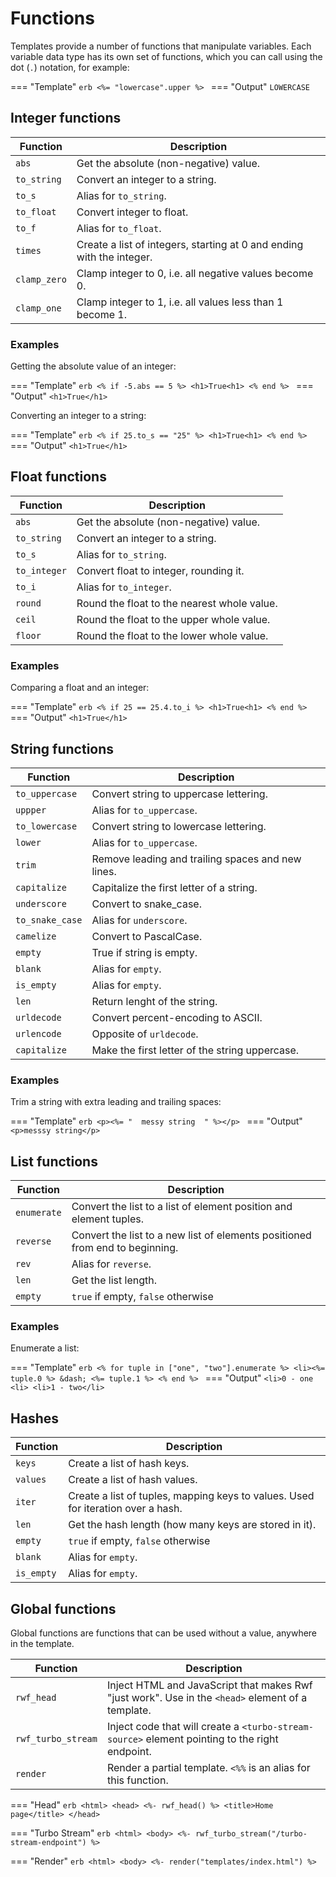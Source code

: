# Functions

Templates provide a number of functions that manipulate variables. Each variable data type has its own set of functions, which you can call using the dot (`.`) notation, for example:

=== "Template"
    ```erb
    <%= "lowercase".upper %>
    ```
=== "Output"
    ```
    LOWERCASE
    ```

## Integer functions

| Function | Description |
|----------|-------------|
| `abs` | Get the absolute (non-negative) value. |
| `to_string` | Convert an integer to a string. |
| `to_s` | Alias for `to_string`. |
| `to_float` | Convert integer to float. |
| `to_f` | Alias for `to_float`. |
| `times` | Create a list of integers, starting at 0 and ending with the integer. |
| `clamp_zero` | Clamp integer to 0, i.e. all negative values become 0. |
| `clamp_one` | Clamp integer to 1, i.e. all values less than 1 become 1. |

### Examples

Getting the absolute value of an integer:

=== "Template"
    ```erb
    <% if -5.abs == 5 %>
    <h1>True<h1>
    <% end %>
    ```
=== "Output"
    ```
    <h1>True</h1>
    ```

Converting an integer to a string:

=== "Template"
    ```erb
    <% if 25.to_s == "25" %>
    <h1>True<h1>
    <% end %>
    ```
=== "Output"
    ```
    <h1>True</h1>
    ```

## Float functions

| Function | Description |
|----------|-------------|
| `abs` | Get the absolute (non-negative) value. |
| `to_string` | Convert an integer to a string. |
| `to_s` | Alias for `to_string`. |
| `to_integer` | Convert float to integer, rounding it. |
| `to_i` | Alias for `to_integer`. |
| `round` | Round the float to the nearest whole value. |
| `ceil` | Round the float to the upper whole value. |
| `floor` | Round the float to the lower whole value. |

### Examples

Comparing a float and an integer:

=== "Template"
    ```erb
    <% if 25 == 25.4.to_i %>
    <h1>True<h1>
    <% end %>
    ```
=== "Output"
    ```
    <h1>True</h1>
    ```

## String functions

| Function | Description |
|----------|-------------|
| `to_uppercase` | Convert string to uppercase lettering. |
| `uppper` | Alias for `to_uppercase`. |
| `to_lowercase` | Convert string to lowercase lettering. |
| `lower` | Alias for `to_uppercase`. |
| `trim` | Remove leading and trailing spaces and new lines. |
| `capitalize` | Capitalize the first letter of a string. |
| `underscore` | Convert to snake_case. |
| `to_snake_case` | Alias for `underscore`. |
| `camelize` | Convert to PascalCase. |
| `empty` | True if string is empty. |
| `blank` | Alias for `empty`. |
| `is_empty` | Alias for `empty`. |
| `len` | Return lenght of the string. |
| `urldecode` | Convert percent-encoding to ASCII. |
| `urlencode` | Opposite of `urldecode`. |
| `capitalize` | Make the first letter of the string uppercase. |

### Examples

Trim a string with extra leading and trailing spaces:

=== "Template"
    ```erb
    <p><%= "  messy string  " %></p>
    ```
=== "Output"
    ```
    <p>messsy string</p>
    ```

## List functions

| Function | Description |
|----------|-------------|
| `enumerate` | Convert the list to a list of element position and element tuples. |
| `reverse` | Convert the list to a new list of elements positioned from end to beginning. |
| `rev` | Alias for `reverse`. |
| `len` | Get the list length. |
| `empty` | `true` if empty, `false` otherwise |

### Examples

Enumerate a list:

=== "Template"
    ```erb
    <% for tuple in ["one", "two"].enumerate %>
    <li><%= tuple.0 %> &dash; <%= tuple.1 %>
    <% end %>
    ```
=== "Output"
    ```
    <li>0 - one <li>
    <li>1 - two</li>
    ```

## Hashes

| Function | Description |
|----------|-------------|
| `keys` | Create a list of hash keys. |
| `values` | Create a list of hash values. |
| `iter` | Create a list of tuples, mapping keys to values. Used for iteration over a hash. |
| `len` | Get the hash length (how many keys are stored in it). |
| `empty` | `true` if empty, `false` otherwise |
| `blank` | Alias for `empty`. |
| `is_empty` | Alias for `empty`. |

## Global functions

Global functions are functions that can be used without a value, anywhere in the template.

| Function | Description |
|----------|-------------|
| `rwf_head` | Inject HTML and JavaScript that makes Rwf "just work". Use in the `<head>` element of a template. |
| `rwf_turbo_stream` | Inject code that will create a `<turbo-stream-source>` element pointing to the right endpoint. |
| `render` | Render a partial template. `<%%` is an alias for this function. |

=== "Head"
    ```erb
    <html>
      <head>
        <%- rwf_head() %>
        <title>Home page</title>
      </head>
    ```

=== "Turbo Stream"
    ```erb
    <html>
      <body>
        <%- rwf_turbo_stream("/turbo-stream-endpoint") %>
    ```

=== "Render"
    ```erb
    <html>
      <body>
        <%- render("templates/index.html") %>
    ```
